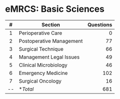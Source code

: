 eMRCS: Basic Sciences
=====================

\#	| Section					| Questions	|
:--:|---------------------------|----------:|
1	| Perioperative Care 		|   0
2	| Postoperative Management	|  77 
3	| Surgical Technique 		|  66
4	| Management Legal Issues	|  49
5	| Clinical Microbiology		|  46
6	| Emergency Medicine		| 102
7	| Surgical Oncology			|  16
--	| **Total*					| 681 


